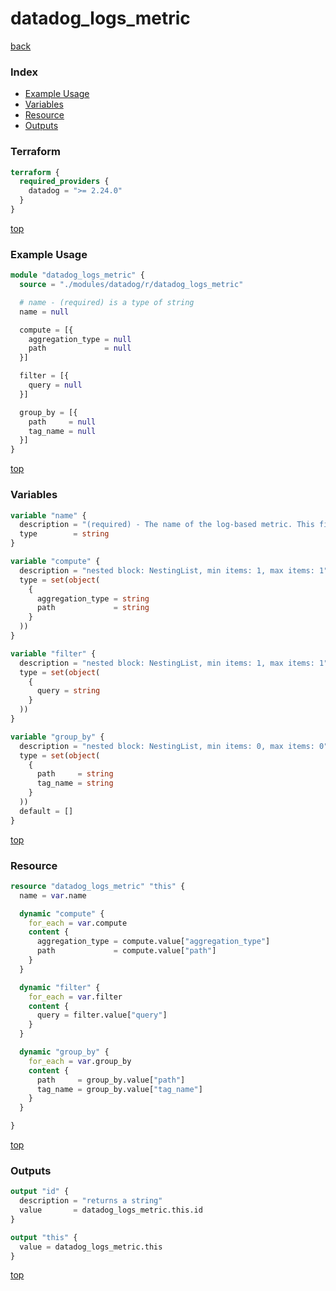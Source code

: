 # datadog_logs_metric

[back](../datadog.md)

### Index

- [Example Usage](#example-usage)
- [Variables](#variables)
- [Resource](#resource)
- [Outputs](#outputs)

### Terraform

```terraform
terraform {
  required_providers {
    datadog = ">= 2.24.0"
  }
}
```

[top](#index)

### Example Usage

```terraform
module "datadog_logs_metric" {
  source = "./modules/datadog/r/datadog_logs_metric"

  # name - (required) is a type of string
  name = null

  compute = [{
    aggregation_type = null
    path             = null
  }]

  filter = [{
    query = null
  }]

  group_by = [{
    path     = null
    tag_name = null
  }]
}
```

[top](#index)

### Variables

```terraform
variable "name" {
  description = "(required) - The name of the log-based metric. This field can't be updated after creation."
  type        = string
}

variable "compute" {
  description = "nested block: NestingList, min items: 1, max items: 1"
  type = set(object(
    {
      aggregation_type = string
      path             = string
    }
  ))
}

variable "filter" {
  description = "nested block: NestingList, min items: 1, max items: 1"
  type = set(object(
    {
      query = string
    }
  ))
}

variable "group_by" {
  description = "nested block: NestingList, min items: 0, max items: 0"
  type = set(object(
    {
      path     = string
      tag_name = string
    }
  ))
  default = []
}
```

[top](#index)

### Resource

```terraform
resource "datadog_logs_metric" "this" {
  name = var.name

  dynamic "compute" {
    for_each = var.compute
    content {
      aggregation_type = compute.value["aggregation_type"]
      path             = compute.value["path"]
    }
  }

  dynamic "filter" {
    for_each = var.filter
    content {
      query = filter.value["query"]
    }
  }

  dynamic "group_by" {
    for_each = var.group_by
    content {
      path     = group_by.value["path"]
      tag_name = group_by.value["tag_name"]
    }
  }

}
```

[top](#index)

### Outputs

```terraform
output "id" {
  description = "returns a string"
  value       = datadog_logs_metric.this.id
}

output "this" {
  value = datadog_logs_metric.this
}
```

[top](#index)